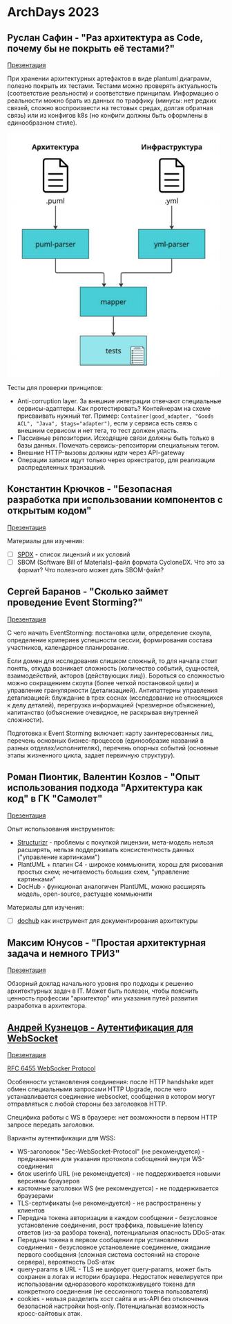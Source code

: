 # ArchDays 2023

## Руслан Сафин - "Раз архитектура as Code, почему бы не покрыть её тестами?" 

[Презентация](https://drive.google.com/file/d/1Ma_WxjT73rwoDCaEE0F0iEapTLknYrIN/view)

При хранении архитектурных артефактов в виде plantuml диаграмм, полезно покрыть их тестами. Тестами можно проверять актуальность (соответствие реальности) и соответствие принципам. Информацию о реальности можно брать из данных по траффику (минусы: нет редких связей, сложно воспроизвести на тестовых средах, долгая обратная связь) или из конфигов k8s (но конфиги должны быть оформлены в единообразном стиле).

![Принцип построения тестов](/conference/images/archdays23-01-test-principes.png)

Тесты для проверки принципов:

- Anti-corruption layer. За внешние интеграции отвечают специальные сервисы-адаптеры. Как протестировать? Контейнерам на схеме присваивать нужный тег. Пример: `Container(good_adapter, "Goods ACL", "Java", $tags="adapter")`, если у сервиса есть связь с внешним сервисом и нет тега, то тест должен упасть.
- Пассивные репозитории. Исходящие связи должны быть только в базы данных. Помечать сервисы-репозитории специальным тегом.
- Внешние HTTP-вызовы должны идти через API-gateway
- Операции записи идут только через оркестратор, для реализации распределенных транзацкий.

## Константин Крючков - "Безопасная разработка при использовании компонентов с открытым кодом"

[Презентация](https://drive.google.com/file/d/1u3CE-3k0_51pxsr7B4NCCE7HAAwlKnsx/view)

Материалы для изучения:

- [ ] [SPDX](https://spdx.org/licenses/) - список лицензий и их условий
- [ ] SBOM (Software Bill of Materials)-файл формата CycloneDX. Что это за формат? Что полезного может дать SBOM-файл?

## Сергей Баранов - "Сколько займет проведение Event Storming?"

[Презентация](https://drive.google.com/file/d/1Hj2zz7PMSr8rvjWjKagoj4btzkW174kw/view)

C чего начать EventStorming: постановка цели, определение скоупа, определение критериев успешности сессии, формирования состава участников, календарное планирование. 

Если домен для исследования слишком сложный, то для начала стоит понять, откуда возникает сложность (количество событий, сущностей, взаимодействий, акторов (действующих лиц)). Бороться со сложностью можно сокращением скоупа (более четкой постановкой цели) и управление гранулярности (детализацией). Антипаттерны управления детализацией: блуждание в трех соснах (исследование не относящихся к делу деталей), перегрузка информацией (чрезмерное объяснение), капитанство (объяснение очевидное, не раскрывая внутренней сложности).

Подготовка к Event Storming включает: карту заинтересованных лиц, перечень основных бизнес-процессов (единообразие названий в разных отделах/исполнителях), перечень опорных событий (основные этапы жизненного цикла, задает первичную структуру). 

## Роман Пионтик, Валентин Козлов - "Опыт использования подхода "Архитектура как код" в ГК "Самолет"

[Презентация](https://drive.google.com/file/d/1uL1K414maSw-9Tvx7l3A1lzhX2o4_O-f/view?usp=drive_link)

Опыт использования инструментов:

- [Structurizr](https://structurizr.com/) - проблемы с покупкой лицензии, мета-модель нельзя расширять, нельзя поддерживать консистентность данных ("управление картинками")
- PlantUML + плагин C4 - широкое коммьюнити, хорош для рисования простых схем; нечитаемость больших схем, "управление картинками"
- DocHub - функционал аналогичен PlantUML, можно расширять модель, open-source, растущее коммьюнити 

Материалы для изучения:

- [ ] [dochub](https://dochub.info/) как инструмент для документирования архитектуры

## Максим Юнусов - "Простая архитектурная задача и немного ТРИЗ"

[Презентация](https://drive.google.com/file/d/1Wvw-rteyDoRhnCLdTd7Gm0CbeHgaayqX/view)

Обзорный доклад начального уровня про подходы к решению архитектурных задач в IT. Может быть полезен, чтобы пояснить ценность профессии "архитектор" или указания путей развития разработка в архитектора.

## [Андрей Кузнецов - Аутентификация для WebSocket](https://www.youtube.com/watch?v=coinSGTsge0)

[Презентация](https://drive.google.com/file/d/1Jl3lpViRozB-CyQBR1TaTcq40IDfIMy6)

[RFC 6455 WebSocker Protocol](https://datatracker.ietf.org/doc/html/rfc6455)

Особенности установления соединения: после HTTP handshake идет обмен специальными запросами HTTP Upgrade, после чего устанавливается соединение websocket, сообщения в котором могут отправляться с любой стороны без заголовков HTTP.

Специфика работы с WS в браузере: нет возможности в первом HTTP запросе передать заголовки.

Варианты аутентификации для WSS:

- WS-заголовок "Sec-WebSocket-Protocol" (не рекомендуется) - предназначен для указания протокола собощений внутри WS-соединения
- блок userinfo URL (не рекомендуется) - не поддерживается новыми версиями браузеров
- кастомные заголовки WS (не рекомендуется) - не поддерживается браузерами
- TLS-сертификаты (не рекомендуется) - не распространены у клиентов
- Передача токена авторизации в каждом сообщении - безусловное установление соединения, рост траффика, повышение latency ответов (из-за разбора токена), потенциальная опасность DDoS-атак
- Передача токена в первом сообщении при установлении соединения - безусловное установление соединение, ожидание первого сообщения (сложная система состояний на стороне сервера), вероятность DoS-атак
- query-params в URL - TLS не шифрует query-params, может быть сохранен в логах и истории браузера. Недостаток невелируется при использовании одноразового короткоживущего токена для конкретного соединения (не сессионного токена пользователя)
- cookies - нельзя разделить хост сайта и ws-API без отключения безопасной настройки host-only. Потенциальная возможность кросс-сайтовых атак.